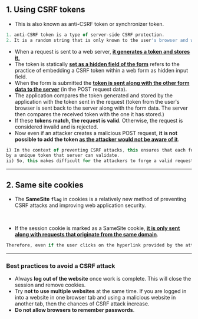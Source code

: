 ## 1. Using CSRF tokens

- This is also known as anti-CSRF token or synchronizer token.

```js
1. anti-CSRF token is a type of server-side CSRF protection.
2. It is a random string that is only known to the user's browser and web app.
```

- When a request is sent to a web server, <ins>**it generates a token and stores it**.</ins>
- The token is statically <ins>**set as a hidden field of the form**</ins> refers to the practice of embedding a CSRF token within a web form as hidden input field.
- When the form is submitted the <ins>**token is sent along with the other form data to the server**</ins> (in the POST request data).
- The application compares the token generated and stored by the application with the token sent in the request (token from the user's browser is sent back to the server along with the form data. The server then compares the received token with the one it has stored.)
- If these **tokens match, the request is valid**. Otherwise, the request is considered invalid and is rejected.
- Now even if an attacker creates a malicious POST request, **it is not possible to add the token <ins>as the attacker would not be aware of it**</ins>.

```js
i) In the context of preventing CSRF attacks, this ensures that each form submission is accompanied 
by a unique token that server can validate.
ii) So, this makes difficult for the attackers to forge a valid request.
```

---

## 2. Same site cookies

- The **SameSite** **`flag`** in cookies is a relatively new method of preventing CSRF attacks and improving web application security.
<br/>

- If the session cookie is marked as a SameSite cookie, <ins>**it is only sent along with requests that originate from the same domain**</ins>.

```js
Therefore, even if the user clicks on the hyperlink provided by the attacker, the cookies will not be sent.
```
----

### Best practices to avoid a CSRF attack

- Always **log out of the website** once work is complete. This will close the session and remove cookies.
- Try **not to use multiple websites** at the same time. If you are logged in into a website in one browser tab and using a malicious website in another tab, then the chances of CSRF attack increase.
- **Do not allow browsers to remember passwords**.